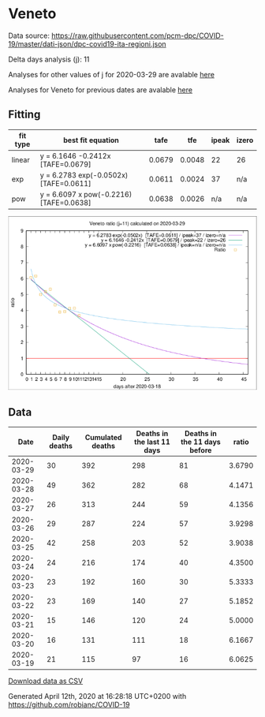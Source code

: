 # Veneto

Data source: https://raw.githubusercontent.com/pcm-dpc/COVID-19/master/dati-json/dpc-covid19-ita-regioni.json

Delta days analysis (j): 11

Analyses for other values of j for 2020-03-29 are avalable [here](../README.md)

Analyses for Veneto for previous dates are avalable [here](../../README.md)

## Fitting 
|fit type|best fit equation|tafe|tfe|ipeak|izero|
|-------|-----|--------|------|---|---|
|linear|y = 6.1646 -0.2412x  [TAFE=0.0679]|0.0679|0.0048|22|26|
|exp|y = 6.2783 exp(-0.0502x)  [TAFE=0.0611]|0.0611|0.0024|37|n/a|
|pow|y = 6.6097 x pow(-0.2216)  [TAFE=0.0638]|0.0638|0.0026|n/a|n/a|

![Plot](COVID-19_veneto_j11_2020-03-29.png)

## Data
|Date|Daily deaths|Cumulated deaths|Deaths in the last 11 days|Deaths in the 11 days before|ratio|
|----|----------|-----------|-------|--------------------|-----|
|2020-03-29|30|392|298|81|3.6790|
|2020-03-28|49|362|282|68|4.1471|
|2020-03-27|26|313|244|59|4.1356|
|2020-03-26|29|287|224|57|3.9298|
|2020-03-25|42|258|203|52|3.9038|
|2020-03-24|24|216|174|40|4.3500|
|2020-03-23|23|192|160|30|5.3333|
|2020-03-22|23|169|140|27|5.1852|
|2020-03-21|15|146|120|24|5.0000|
|2020-03-20|16|131|111|18|6.1667|
|2020-03-19|21|115|97|16|6.0625|

[Download data as CSV](COVID-19_veneto_j11_2020-03-29.csv)

Generated April 12th, 2020 at 16:28:18 UTC+0200 with https://github.com/robianc/COVID-19
